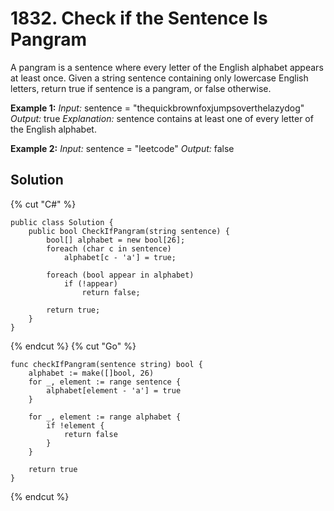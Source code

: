 # 1832. Check if the Sentence Is Pangram

A pangram is a sentence where every letter of the English alphabet appears at least once.
Given a string sentence containing only lowercase English letters, return true if sentence is a pangram, or false otherwise.

**Example 1:**
*Input:* sentence = "thequickbrownfoxjumpsoverthelazydog"
*Output:* true
*Explanation:* sentence contains at least one of every letter of the English alphabet.

**Example 2:**
*Input:* sentence = "leetcode"
*Output:* false

## Solution
{% cut "C#" %}
```
public class Solution {
    public bool CheckIfPangram(string sentence) {
        bool[] alphabet = new bool[26];
        foreach (char c in sentence)
            alphabet[c - 'a'] = true;

        foreach (bool appear in alphabet)
            if (!appear)
                return false;

        return true;
    }
}
```
{% endcut %}
{% cut "Go" %}
```
func checkIfPangram(sentence string) bool {
    alphabet := make([]bool, 26)
    for _, element := range sentence {
        alphabet[element - 'a'] = true
    }

    for _, element := range alphabet {
        if !element {
            return false
        }
    }

    return true
}
```
{% endcut %}
